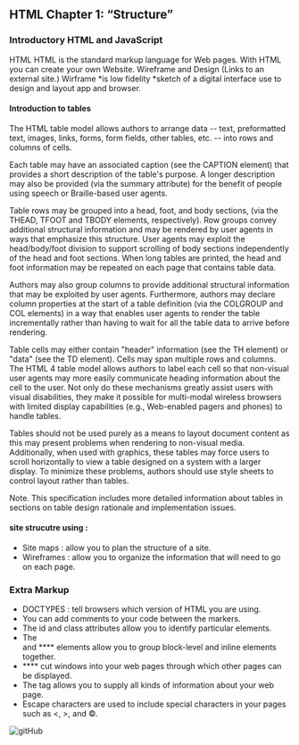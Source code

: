## HTML Chapter 1: “Structure”
### Introductory HTML and JavaScript
HTML
HTML is the standard markup language for Web pages. With HTML you can create your own Website.
Wireframe and Design (Links to an external site.)
Wirframe *is low fidelity *sketch of a digital interface use to design and layout app and browser.

#### Introduction to tables
The HTML table model allows authors to arrange data -- text, preformatted text, images, links, forms, form fields, other tables, etc. -- into rows and columns of cells.

Each table may have an associated caption (see the CAPTION element) that provides a short description of the table's purpose. A longer description may also be provided (via the summary attribute) for the benefit of people using speech or Braille-based user agents.

Table rows may be grouped into a head, foot, and body sections, (via the THEAD, TFOOT and TBODY elements, respectively). Row groups convey additional structural information and may be rendered by user agents in ways that emphasize this structure. User agents may exploit the head/body/foot division to support scrolling of body sections independently of the head and foot sections. When long tables are printed, the head and foot information may be repeated on each page that contains table data.

Authors may also group columns to provide additional structural information that may be exploited by user agents. Furthermore, authors may declare column properties at the start of a table definition (via the COLGROUP and COL elements) in a way that enables user agents to render the table incrementally rather than having to wait for all the table data to arrive before rendering.

Table cells may either contain "header" information (see the TH element) or "data" (see the TD element). Cells may span multiple rows and columns. The HTML 4 table model allows authors to label each cell so that non-visual user agents may more easily communicate heading information about the cell to the user. Not only do these mechanisms greatly assist users with visual disabilities, they make it possible for multi-modal wireless browsers with limited display capabilities (e.g., Web-enabled pagers and phones) to handle tables.

Tables should not be used purely as a means to layout document content as this may present problems when rendering to non-visual media. Additionally, when used with graphics, these tables may force users to scroll horizontally to view a table designed on a system with a larger display. To minimize these problems, authors should use style sheets to control layout rather than tables.

Note. This specification includes more detailed information about tables in sections on table design rationale and implementation issues.

#### site strucutre using :
* Site maps : allow you to plan the structure of a site.
* Wireframes : allow you to organize the information that will need to go on each page.
 
 ### Extra Markup
- DOCTYPES : tell browsers which version of HTML you are using.
- You can add comments to your code between the markers.
- The id and class attributes allow you to identify particular elements.
- The <div> and **** elements allow you to group block-level and inline elements together.
- **** cut windows into your web pages through which other pages can be displayed.
- The tag allows you to supply all kinds of information about your web page.
- Escape characters are used to include special characters in your pages such as <, >, and ©.

![gitHub](https://www.tecmint.com/wp-content/uploads/2021/03/GitHub-Flavored-Markdown.png)